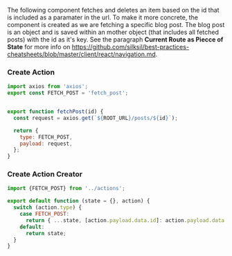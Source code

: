 The following component fetches and deletes an item based on the id that is included as a paramater in the url. To make it more concrete, the component is created as we are fetching a specific blog post. The blog post is an object and is saved within an mother object (that includes all fetched posts) with the id as it's key. See the paragraph **Current Route as Piecce of State** for more info on https://github.com/silksil/best-practices-cheatsheets/blob/master/client/react/navigation.md.  

### Create Action
```jsx
import axios from 'axios';
export const FETCH_POST = 'fetch_post';


export function fetchPost(id) {
  const request = axios.get(`${ROOT_URL}/posts/${id}`);

  return {
    type: FETCH_POST,
    payload: request,
  };
}
```

### Create Action Creator
```jsx
import {FETCH_POST} from '../actions';

export default function (state = {}, action) {
  switch (action.type) {
    case FETCH_POST:
      return { ...state, [action.payload.data.id]: action.payload.data }
    default:
      return state;
  }
}
```
